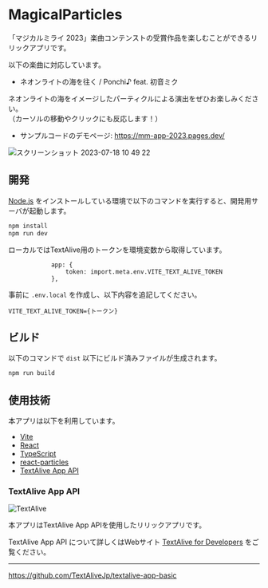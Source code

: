 # MagicalParticles

「マジカルミライ 2023」楽曲コンテンストの受賞作品を楽しむことができるリリックアプリです。

以下の楽曲に対応しています。

- ネオンライトの海を往く / Ponchi♪ feat. 初音ミク

ネオンライトの海をイメージしたパーティクルによる演出をぜひお楽しみください。  
（カーソルの移動やクリックにも反応します！）

- サンプルコードのデモページ: https://mm-app-2023.pages.dev/

![スクリーンショット 2023-07-18 10 49 22](https://github.com/kshida/mm-app-2023/assets/34312716/c4ada3bc-f710-42fe-92e4-f5e5325c392c)


## 開発

[Node.js](https://nodejs.org/) をインストールしている環境で以下のコマンドを実行すると、開発用サーバが起動します。

```sh
npm install
npm run dev
```

ローカルではTextAlive用のトークンを環境変数から取得しています。
```
            app: {
                token: import.meta.env.VITE_TEXT_ALIVE_TOKEN
            },
```

事前に `.env.local` を作成し、以下内容を追記してください。
```
VITE_TEXT_ALIVE_TOKEN={トークン}
```

## ビルド

以下のコマンドで `dist` 以下にビルド済みファイルが生成されます。

```sh
npm run build
```

## 使用技術
本アプリは以下を利用しています。
 - [Vite](https://vitejs.dev/)
 - [React](https://react.dev/)
 - [TypeScript](https://www.typescriptlang.org/)
 - [react-particles](https://github.com/tsparticles/react)
 - [TextAlive App API](https://github.com/TextAliveJp/textalive-app-basic)

### TextAlive App API

![TextAlive](https://i.gyazo.com/thumb/1000/5301e6f642d255c5cfff98e049b6d1f3-png.png)

本アプリはTextAlive App APIを使用したリリックアプリです。

TextAlive App API について詳しくはWebサイト [TextAlive for Developers](https://developer.textalive.jp/) をご覧ください。

---
https://github.com/TextAliveJp/textalive-app-basic
